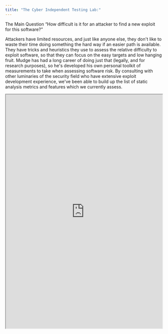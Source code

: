 ```yaml
---
title: "The Cyber Independent Testing Lab:"
---
```


The Main Question “How difficult is it for an attacker to find a new exploit for this software?”

Attackers have limited resources, and just like anyone else, they don't like to waste their time doing something the hard way if an easier path is available. They have tricks and heuristics they use to assess the relative difficulty to exploit software, so that they can focus on the easy targets and low hanging fruit. Mudge has had a long career of doing just that (legally, and for research purposes), so he's developed his own personal toolkit of measurements to take when assessing software risk. By consulting with other luminaries of the security field who have extensive exploit development experience, we've been able to build up the list of static analysis metrics and features which we currently assess.

<iframe height="750" width="100%" src="https://ewelton.github.io/ktest/wiki.html#The%20Cyber%20Independent%20Testing%20Lab:"></iframe>
